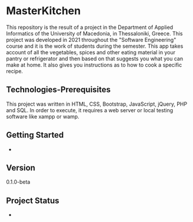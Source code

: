 # MasterKitchen
This repository is the result of a project in the Department of Applied Informatics of the University of Macedonia, in Thessaloniki, Greece. This project was developed in 2021 throughout the "Software Engineering" course and it is the work of students during the semester.
This app takes account of all the vegetables,  spices and other eating material in your pantry  or refrigerator and then based on that suggests  you what you can make at home. It also gives you instructions  as to how to cook a specific recipe.

## Technologies-Prerequisites
This project was written in HTML, CSS, Bootstrap, JavaScript, jQuery, PHP and SQL.
In order to execute, it requires a web server or local testing software like xampp or wamp.

## Getting Started
-

## Version
0.1.0-beta

## Project Status
-
